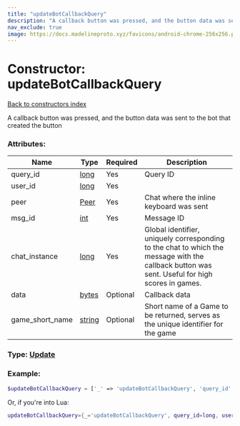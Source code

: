 ```yaml
---
title: "updateBotCallbackQuery"
description: "A callback button was pressed, and the button data was sent to the bot that created the button"
nav_exclude: true
image: https://docs.madelineproto.xyz/favicons/android-chrome-256x256.png
---
```

# Constructor: updateBotCallbackQuery  
[Back to constructors index](index.md)



A callback button was pressed, and the button data was sent to the bot that created the button

### Attributes:

| Name     |    Type       | Required | Description |
|----------|---------------|----------|-------------|
|query\_id|[long](../types/long.md) | Yes|Query ID|
|user\_id|[long](../types/long.md) | Yes|
|peer|[Peer](../types/Peer.md) | Yes|Chat where the inline keyboard was sent|
|msg\_id|[int](../types/int.md) | Yes|Message ID|
|chat\_instance|[long](../types/long.md) | Yes|Global identifier, uniquely corresponding to the chat to which the message with the callback button was sent. Useful for high scores in games.|
|data|[bytes](../types/bytes.md) | Optional|Callback data|
|game\_short\_name|[string](../types/string.md) | Optional|Short name of a Game to be returned, serves as the unique identifier for the game|



### Type: [Update](../types/Update.md)


### Example:

```php
$updateBotCallbackQuery = ['_' => 'updateBotCallbackQuery', 'query_id' => long, 'user_id' => long, 'peer' => Peer, 'msg_id' => int, 'chat_instance' => long, 'data' => 'bytes', 'game_short_name' => 'string'];
```  


Or, if you're into Lua:

```lua
updateBotCallbackQuery={_='updateBotCallbackQuery', query_id=long, user_id=long, peer=Peer, msg_id=int, chat_instance=long, data='bytes', game_short_name='string'}

```


